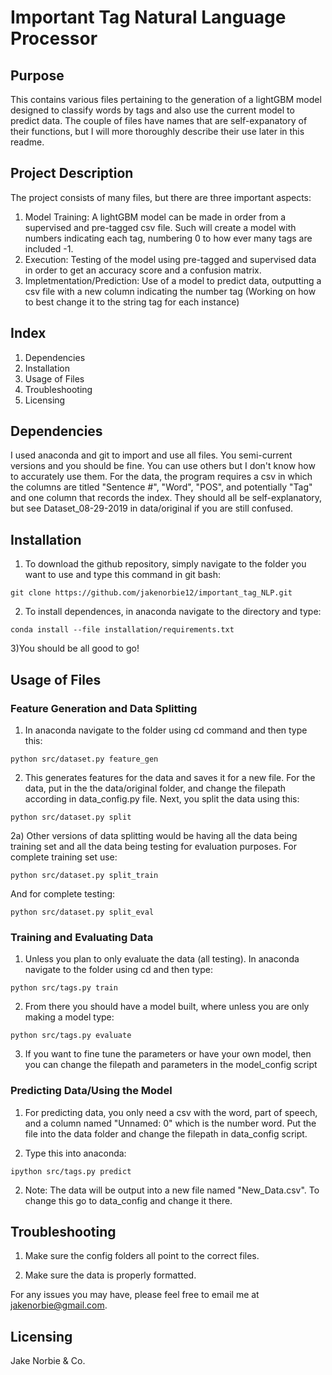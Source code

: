 # Important Tag Natural Language Processor

## Purpose
This contains various files pertaining to the generation of a lightGBM model designed to classify words by tags and also use the current model to predict data. The couple of files have names that are self-expanatory of their functions, but I will more thoroughly describe their use later in this readme.

## Project Description

The project consists of many files, but there are three important aspects:
1) Model Training: A lightGBM model can be made in order from a supervised and pre-tagged csv file. Such will create a model with numbers indicating each tag, numbering 0 to how ever many tags are included -1.
2) Execution: Testing of the model using pre-tagged and supervised data in order to get an accuracy score and a confusion matrix.
3) Impletmentation/Prediction: Use of a model to predict data, outputting a csv file with a new column indicating the number tag (Working on how to best change it to the string tag for each instance)

## Index

1. Dependencies
2. Installation
3. Usage of Files
4. Troubleshooting
5. Licensing

## Dependencies

I used anaconda and git to import and use all files. You semi-current versions and you should be fine. You can use others but I don't know how to accurately use them.
For the data, the program requires a csv in which the columns are titled "Sentence #", "Word", "POS", and potentially "Tag" and one column that records the index.
They should all be self-explanatory, but see Dataset_08-29-2019 in data/original if you are still confused.

## Installation

1) To download the github repository, simply navigate to the folder you want to use and type this command in git bash:
```
git clone https://github.com/jakenorbie12/important_tag_NLP.git
```

2) To install dependences, in anaconda navigate to the directory and type:
```
conda install --file installation/requirements.txt
```

3)You should be all good to go!

## Usage of Files

### Feature Generation and Data Splitting

1) In anaconda navigate to the folder using cd command and then type this:
```
python src/dataset.py feature_gen
```

2) This generates features for the data and saves it for a new file. For the data, put in the the data/original folder, and change
the filepath according in data_config.py file. Next, you split the data using this:
```
python src/dataset.py split
```

2a) Other versions of data splitting would be having all the data being training set and all the data being testing for evaluation purposes.
For complete training set use:
```
python src/dataset.py split_train
```
And for complete testing:
```
python src/dataset.py split_eval
```

### Training and Evaluating Data

1) Unless you plan to only evaluate the data (all testing). In anaconda navigate to the folder using cd and then type:
```
python src/tags.py train
```

2) From there you should have a model built, where unless you are only making a model type:
```
python src/tags.py evaluate
```

3) If you want to fine tune the parameters or have your own model, then you can change the filepath and parameters in the model_config script

### Predicting Data/Using the Model

1) For predicting data, you only need a csv with the word, part of speech, and a column named "Unnamed: 0" which is the number word.
Put the file into the data folder and change the filepath in data_config script.

2) Type this into anaconda:
```
ipython src/tags.py predict
```

2) Note: The data will be output into a new file named "New_Data.csv". To change this go to data_config and change it there.

## Troubleshooting

1) Make sure the config folders all point to the correct files.

2) Make sure the data is properly formatted.

For any issues you may have, please feel free to email me at jakenorbie@gmail.com.

## Licensing

Jake Norbie & Co.
